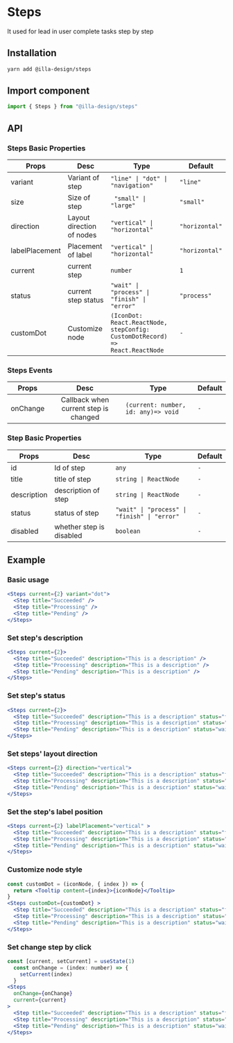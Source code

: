 # Steps

It used for lead in user complete tasks step by step 

## Installation

```bash
yarn add @illa-design/steps
```

## Import component

```jsx
import { Steps } from "@illa-design/steps"
```

## API

### Steps Basic Properties

| Props          | Desc                      | Type                                                         | Default        |
| -------------- | ------------------------- | ------------------------------------------------------------ | -------------- |
| variant        | Variant of step           | `"line" \| "dot" \| "navigation"`                            | `"line"`       |
| size           | Size of step              | ` "small" \| "large"`                                        | `"small"`      |
| direction      | Layout direction of nodes | `"vertical" \| "horizontal"`                                 | `"horizontal"` |
| labelPlacement | Placement of label        | `"vertical" \| "horizontal"`                                 | `"horizontal"` |
| current        | current step              | `number`                                                     | `1`            |
| status         | current step status       | `"wait" \| "process" \| "finish" \| "error"`                 | `"process"`    |
| customDot      | Customize node            | `(IconDot: React.ReactNode, stepConfig: CustomDotRecord) => React.ReactNode` | `-`            |

### Steps Events

| Props    |                 Desc                  | Type                                | Default |
| -------- | :-----------------------------------: | ----------------------------------- | ------- |
| onChange | Callback when current step is changed | `(current: number, id: any)=> void` | `-`     |

### Step Basic Properties

| Props       | Desc                     | Type                                         | Default |
| ----------- | ------------------------ | -------------------------------------------- | ------- |
| id          | Id of step               | `any`                                        | `-`     |
| title       | title of step            | `string \| ReactNode`                        | `-`     |
| description | description of step      | `string \| ReactNode`                        | `-`     |
| status      | status of step           | `"wait" \| "process" \| "finish" \| "error"` | `-`     |
| disabled    | whether step is disabled | `boolean`                                    | `-`     |

## Example

### Basic usage

```jsx
<Steps current={2} variant="dot">
  <Step title="Succeeded" />
  <Step title="Processing" />
  <Step title="Pending" />
</Steps>
```

### Set step's description

```jsx
<Steps current={2}>
  <Step title="Succeeded" description="This is a description" />
  <Step title="Processing" description="This is a description" />
  <Step title="Pending" description="This is a description" />
</Steps>
```

### Set step's status

```jsx
<Steps current={2}>
  <Step title="Succeeded" description="This is a description" status="finish" />
  <Step title="Processing" description="This is a description" status="process" />
  <Step title="Pending" description="This is a description" status="wait" />
</Steps>
```

### Set steps' layout direction

```jsx
<Steps current={2} direction="vertical">
  <Step title="Succeeded" description="This is a description" status="finish" />
  <Step title="Processing" description="This is a description" status="process" />
  <Step title="Pending" description="This is a description" status="wait" />
</Steps>
```

### Set the step's label position

```jsx
<Steps current={2} labelPlacement="vertical" >
  <Step title="Succeeded" description="This is a description" status="finish" />
  <Step title="Processing" description="This is a description" status="process" />
  <Step title="Pending" description="This is a description" status="wait" />
</Steps>
```

### Customize node style

```jsx
const customDot = (iconNode, { index }) => {
  return <Tooltip content={index}>{iconNode}</Tooltip>
}
<Steps customDot={customDot} >
  <Step title="Succeeded" description="This is a description" status="finish" />
  <Step title="Processing" description="This is a description" status="process" />
  <Step title="Pending" description="This is a description" status="wait" />
</Steps>
```

### Set change step by click

```jsx
const [current, setCurrent] = useState(1)
  const onChange = (index: number) => {
    setCurrent(index)
  }
<Steps 
  onChange={onChange}
  current={current} 
>
  <Step title="Succeeded" description="This is a description" status="finish" />
  <Step title="Processing" description="This is a description" status="process" />
  <Step title="Pending" description="This is a description" status="wait" />
</Steps>
```

